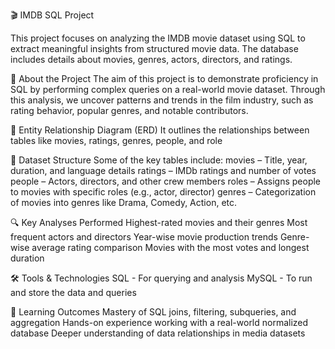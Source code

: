 🎬 IMDB SQL Project

This project focuses on analyzing the IMDB movie dataset using SQL to extract meaningful insights from structured movie data. The database includes details about movies, genres, actors, directors, and ratings.

📌 About the Project
The aim of this project is to demonstrate proficiency in SQL by performing complex queries on a real-world movie dataset. Through this analysis, we uncover patterns and trends in the film industry, such as rating behavior, popular genres, and notable contributors.

🧩 Entity Relationship Diagram (ERD)
It outlines the relationships between tables like movies, ratings, genres, people, and role

📁 Dataset Structure
Some of the key tables include:
movies – Title, year, duration, and language details
ratings – IMDb ratings and number of votes
people – Actors, directors, and other crew members
roles – Assigns people to movies with specific roles (e.g., actor, director)
genres – Categorization of movies into genres like Drama, Comedy, Action, etc.

🔍 Key Analyses Performed
Highest-rated movies and their genres
Most frequent actors and directors
Year-wise movie production trends
Genre-wise average rating comparison
Movies with the most votes and longest duration

🛠️ Tools & Technologies
SQL - For querying and analysis
MySQL - To run and store the data and queries

🎯 Learning Outcomes
Mastery of SQL joins, filtering, subqueries, and aggregation
Hands-on experience working with a real-world normalized database
Deeper understanding of data relationships in media datasets
